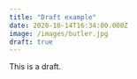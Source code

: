 ```yaml
---
title: "Draft example"
date: 2020-10-14T16:34:00.000Z
image: /images/butler.jpg
draft: true
---
```


This is a draft.
